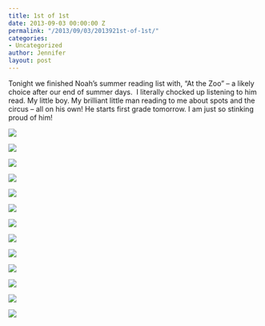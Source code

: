 ```yaml
---
title: 1st of 1st
date: 2013-09-03 00:00:00 Z
permalink: "/2013/09/03/2013921st-of-1st/"
categories:
- Uncategorized
author: Jennifer
layout: post
---
```


Tonight we finished Noah&#8217;s summer reading list with, &#8220;At the Zoo&#8221; &#8211; a likely choice after our end of summer days. &nbsp;I literally chocked up listening to him read. My little boy. My brilliant little man reading to me about spots and the circus &#8211; all on his own! He starts first grade tomorrow. I am just so stinking proud of him!

<div class="image-gallery-wrapper">
  <p>
    <img src="http://static1.squarespace.com/static/50db6bb3e4b015296cd43789/50dfa5b1e4b0dc6320e0b5ea/52253ebfe4b0e56a47d6b4a2/1378173877624/2013-09-02+11.10.55.jpg.55.jpg?format=original" />
  </p>

  <p>
    <img src="http://static1.squarespace.com/static/50db6bb3e4b015296cd43789/50dfa5b1e4b0dc6320e0b5ea/52253ee6e4b03c5b68505866/1378174073523/2013-09-02+11.11.24.jpg.24.jpg?format=original" />
  </p>

  <p>
    <img src="http://static1.squarespace.com/static/50db6bb3e4b015296cd43789/50dfa5b1e4b0dc6320e0b5ea/52253efae4b00ee5ef2d5464/1378173690444/2013-09-02+12.00.47.jpg.47.jpg?format=original" />
  </p>

  <p>
    <img src="http://static1.squarespace.com/static/50db6bb3e4b015296cd43789/50dfa5b1e4b0dc6320e0b5ea/52253f21e4b0aab3463b5eb8/1378173343426/2013-09-02+11.50.06.jpg.06.jpg?format=original" />
  </p>

  <p>
    <img src="http://static1.squarespace.com/static/50db6bb3e4b015296cd43789/50dfa5b1e4b0dc6320e0b5ea/52253f80e4b0c3db8692ffc9/1430547591462/2013-09-02+11.22.48.jpg.48.jpg?format=original" />
  </p>

  <p>
    <img src="http://static1.squarespace.com/static/50db6bb3e4b015296cd43789/50dfa5b1e4b0dc6320e0b5ea/52253f93e4b00ee5ef2d5587/1378174274820/2013-09-02+11.22.42.jpg.42.jpg?format=original" />
  </p>

  <p>
    <img src="http://static1.squarespace.com/static/50db6bb3e4b015296cd43789/50dfa5b1e4b0dc6320e0b5ea/52253fa6e4b0aab3463b5fb2/1378174418773/2013-09-02+11.18.56.jpg.56.jpg?format=original" />
  </p>

  <p>
    <img src="http://static1.squarespace.com/static/50db6bb3e4b015296cd43789/50dfa5b1e4b0dc6320e0b5ea/52253fcee4b0750ab1460b22/1378174639816/2013-09-02+10.31.27.jpg.27.jpg?format=original" />
  </p>

  <p>
    <img src="http://static1.squarespace.com/static/50db6bb3e4b015296cd43789/50dfa5b1e4b0dc6320e0b5ea/5225404ce4b0aab3463b6103/1378175123213/2013-09-01+11.56.13.jpg.13.jpg?format=original" />
  </p>

  <p>
    <img src="http://static1.squarespace.com/static/50db6bb3e4b015296cd43789/50dfa5b1e4b0dc6320e0b5ea/52253fe5e4b07f56d0a2d6c0/1378174919886/2013-09-02+10.28.48.jpg.48.jpg?format=original" />
  </p>

  <p>
    <img src="http://static1.squarespace.com/static/50db6bb3e4b015296cd43789/50dfa5b1e4b0dc6320e0b5ea/522540a4e4b01cea4fd95de5/1378175261605/2013-09-01+11.51.32.jpg.32.jpg?format=original" />
  </p>

  <p>
    <img src="http://static1.squarespace.com/static/50db6bb3e4b015296cd43789/50dfa5b1e4b0dc6320e0b5ea/522540b9e4b0f02d4ce0cbf6/1378175452365/2013-09-01+11.58.50.jpg.50.jpg?format=original" />
  </p>

  <p>
    <img src="http://static1.squarespace.com/static/50db6bb3e4b015296cd43789/50dfa5b1e4b0dc6320e0b5ea/52254014e4b0e56a47d6b768/1378175602342/2013-09-02+08.50.41.jpg.41.jpg?format=original" />
  </p>
</div>
